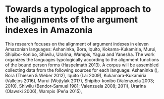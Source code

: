# Towards a typological approach to the alignments of the argument indexes in Amazonia
This research focuses on the alignment of argument indexes in eleven Amazonian languages: 
Ashaninka, Bora, Iquito, Kokama-Kukamiria, Murui, Shipibo-Konibo, Shiwilu, Urarina, Wampis, Yagua and Yanesha. 
The work organizes the languages typologically according to the alignment functions of the bound person forms (Haspelmath 2013). 
A corpus will be assembled collecting data from the following sources for each language: 
Ashaninka (), Bora (Thiesen & Weber 2012), Iquito (Lai 2009), Kukamara-Kukamiria (Vallejos 2016), Murui (Wojtylak 2017), Shipibo-konibo (Valenzuela 2003; 2010), Shiwilu (Bendor-Samuel 1981; Valenzuela 2008; 2011), Urarina (Olawski 2006), Wampis (Peña 2015), 